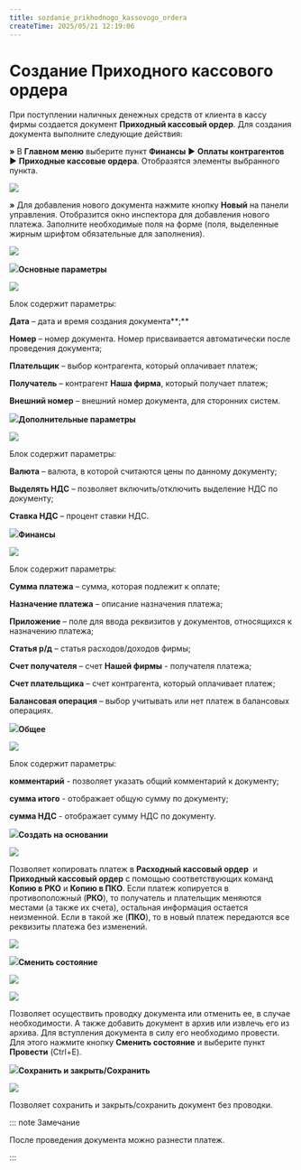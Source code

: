 ```yaml
---
title: sozdanie_prikhodnogo_kassovogo_ordera
createTime: 2025/05/21 12:19:06
---
```

# Создание Приходного кассового ордера

При поступлении наличных денежных средств от клиента в кассу фирмы создается документ **Приходный кассовый ордер**. Для создания документа выполните следующие действия:

**»** В **Главном меню** выберите пункт **Финансы** ► **Оплаты контрагентов** ► **Приходные кассовые ордера**. Отобразятся элементы выбранного пункта.

![](511.png)

**»** Для добавления нового документа нажмите кнопку **Новый** на панели управления. Отобразится окно инспектора для добавления нового платежа. Заполните необходимые поля на форме (поля, выделенные жирным шрифтом обязательные для заполнения).

![](512.png)

![](006.png)**Основные параметры**

![](513.png)

Блок содержит параметры:

**Дата** – дата и время создания документа**;**

**Номер** – номер документа. Номер присваивается автоматически после проведения документа;

**Плательщик** – выбор контрагента, который оплачивает платеж;

**Получатель** – контрагент **Наша фирма**, который получает платеж;

**Внешний номер** – внешний номер документа, для сторонних систем.

![](008.png)**Дополнительные параметры**

![](514.png)

Блок содержит параметры:

**Валюта** – валюта, в которой считаются цены по данному документу;

**Выделять НДС** – позволяет включить/отключить выделение НДС по документу;

**Ставка НДС** – процент ставки НДС.

![](009.png)**Финансы**

![](515.png)

Блок содержит параметры:

**Сумма платежа** – сумма, которая подлежит к оплате;

**Назначение платежа** – описание назначения платежа;

**Приложение** – поле для ввода реквизитов у документов, относящихся к назначению платежа;

**Статья р/д** – статья расходов/доходов фирмы;

**Счет получателя** – счет **Нашей фирмы** - получателя платежа;

**Счет плательщика** – счет контрагента, который оплачивает платеж;

**Балансовая операция** – выбор учитывать или нет платеж в балансовых операциях.

![](010.png)**Общее**

![](516.png)

Блок содержит параметры:

**комментарий** - позволяет указать общий комментарий к документу;

**сумма итого** - отображает общую сумму по документу;

**сумма НДС** - отображает сумму НДС по документу.

![](011.png)**Создать на основании**

![](517.png)

Позволяет копировать платеж в **Расходный кассовый ордер**  и **Приходный кассовый ордер** с помощью соответствующих команд **Копию в РКО** и **Копию в ПКО**. Если платеж копируется в противоположный (**РКО**), то получатель и плательщик меняются местами (а также их счета), остальная информация остается неизменной. Если в такой же (**ПКО**), то в новый платеж передаются все реквизиты платежа без изменений.

![](518.png)

![](012.png)**Сменить состояние**

![](519.png)

![](189.png)

Позволяет осуществить проводку документа или отменить ее, в случае необходимости.  А также добавить документ в архив или извлечь его из архива. Для вступления документа в силу его необходимо провести. Для этого нажмите кнопку **Сменить состояние** и выберите пункт **Провести** (Ctrl+E).

![](013.png)**Сохранить и закрыть/Сохранить**

![](520.png)

Позволяет сохранить и закрыть/сохранить документ без проводки.

::: note Замечание

После проведения документа можно разнести платеж.

:::

